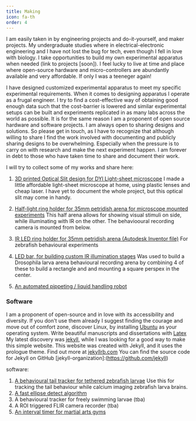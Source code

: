 ```yaml
---
title: Making
icon: fa-th
order: 4
---
```


I am easily taken in by engineering projects and do-it-yourself, and maker projects.
 My undergraduate studies where in electrical-electronic engineering and I have not lost the bug for tech, even though I fell in love with biology.
I take opportunities to build my own experimental apparatus when needed (link to  projects [soon]).
I feel lucky to live at time and place where open-source hardware and micro-controllers are abundantly available and very affordable. If only I was a teeneger again!

I have designed customized experimental apparatus to meet my specific experimental requirements.
When it comes to designing apparatus I operate as a frugal engineer.
I try to find a cost-effective way of obtaining good enough data such that the cost-barrier is lowered and similar experimental setups can be built and experiments replicated in as many labs across the world as possible.
It is for the  same reason I am a proponent of open source hardware and software projects.
I am always open to sharing designs and solutions. 
So please get in touch, as I have to recognize that although willing to share I find the work involved with documenting and 
publicly sharing designs to be overwhelming.
Especially when the pressure is to carry on with research and make the next experiment happen. I am forever in debt to those who have taken time to share and document their work. 

I will try to collect some of my works and share here:

1. [3D printed Optical Slit design for DYI Light-sheet microscope](https://cad.onshape.com/documents/e2989669a249a84f3d34795a/w/2316bf5b7371057718f6a064/e/68a2ba408584b1c1c4241540)
   I made a little affordable light-sheet microscope at home, using plastic lenses and cheap laser. I have yet to document the whole project, but this optical slit may come in handy.
   
1. [Half-light ring holder for 35mm petridish arena for microscope mounted experiments](https://cad.onshape.com/documents/d0fc86446e7332e5cc0da078/w/572e1355dbb929749a8153f5/e/7f476d67bc2b59f7ed11b25e)
    This half arena allows for showing visual stimuli on side, while illuminating with IR on the other. The behaviooural recording camera is mounted from below. 
1. [IR LED ring holder for 35mm petridish arena (Autodesk Inventor file)](https://cad.onshape.com/documents/fbfdd81b4eb376409ab08de8/w/678074c3ee30109b566cdfc9/e/950330e3d3ebb4c5d5e5058b)
   For zebrafish behavioural experiments
1. [LED bar, for building custom IR illumination stages](https://cad.onshape.com/documents/09089b6d59ab93e061e7ffa5/w/c411326a0b6039e9f9462551/e/658c6f6dccfd52afe84f879f)
   Was used to build a Drosophila larva arena behavioural recording arena by combining 4 of these to build a rectangle and and mounting a square perspex in the center.
1. [An automated pippeting / liquid handling robot](https://www.youtube.com/watch?app=desktop&v=jlGT0nzT_E8)    

### Software
I am a proponent of open-source and in love with its accessibility and diversity. 
If you don't use them already I suggest finding the courage and move out of comfort zone, discover Linux, by installing [Ubuntu](https://ubuntu.com/download/desktop) as your operating system.
Write beautiful manuscripts and dissertations with [Latex](https://www.latex-project.org/)
My latest discovery was 
[jekyll](https://github.com/jekyll/jekyll),  while I was looking for a good way to make this simple website.
This website was created with Jekyll, and it uses the prologue theme. Find out more at [jekyllrb.com](https://jekyllrb.com/)
You can find the source code for Jekyll on GitHub 
[jekyll-organization]:(https://github.com/jekyll)


software:

1. [A behavioural tail tracker for tethered zebrafish larvae](https://github.com/kostasl/TailTracker)
   Use this for tracking the tail behaviour while calcium imaging zebrafish larva brains.  
1. [A fast ellipse detect algorithm](https://github.com/kostasl/ellipseDetect)
1. A behavioural tracker for freely swimming larvae (tba) 
1. A ROI triggered FLIR camera recorder (tba)
1. [An interval timer for martial arts gyms](https://github.com/kostasl/IntervalTimerbjj)


<!--
### Large image

![Branching](https://guides.github.com/activities/hello-world/branching.png)


### Definition lists can be used with HTML syntax.

<p align="left">
<dl align="left">
<dt>Name</dt>
<dd>Godzilla</dd>
<dt>Born</dt>
<dd>1952</dd>
<dt>Birthplace</dt>
<dd>Japan</dd>
<dt>Color</dt>
<dd>Green</dd>
</dl>
</p>
```
Long, single-line code blocks should not wrap. They should horizontally scroll if they are too long. This line should be long enough to demonstrate this.
```

```
The final element.
```
-->